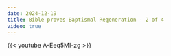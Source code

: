 ```yaml
---
date: 2024-12-19
title: Bible proves Baptismal Regeneration - 2 of 4
video: true
---
```



{{< youtube A-Eeq5MI-zg >}}
